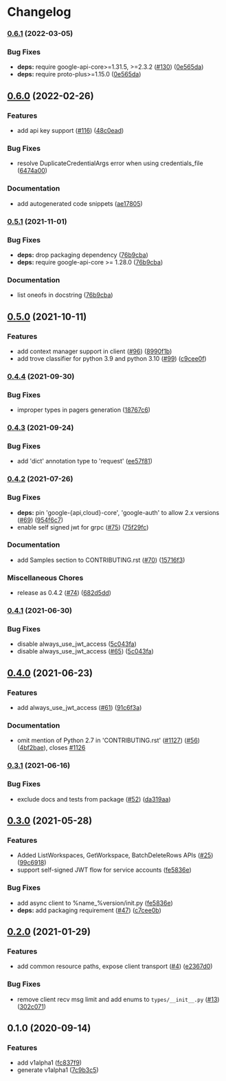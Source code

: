 # Changelog

### [0.6.1](https://github.com/googleapis/python-area120-tables/compare/v0.6.0...v0.6.1) (2022-03-05)


### Bug Fixes

* **deps:** require google-api-core>=1.31.5, >=2.3.2 ([#130](https://github.com/googleapis/python-area120-tables/issues/130)) ([0e565da](https://github.com/googleapis/python-area120-tables/commit/0e565da03fe9a5f32c9e08435e0674ca4ef0e0ae))
* **deps:** require proto-plus>=1.15.0 ([0e565da](https://github.com/googleapis/python-area120-tables/commit/0e565da03fe9a5f32c9e08435e0674ca4ef0e0ae))

## [0.6.0](https://github.com/googleapis/python-area120-tables/compare/v0.5.1...v0.6.0) (2022-02-26)


### Features

* add api key support ([#116](https://github.com/googleapis/python-area120-tables/issues/116)) ([48c0ead](https://github.com/googleapis/python-area120-tables/commit/48c0ead49612fc58ea39ed55745abd73a83f3732))


### Bug Fixes

* resolve DuplicateCredentialArgs error when using credentials_file ([6474a00](https://github.com/googleapis/python-area120-tables/commit/6474a00180d134ab4c2d1d0a2328531758ae140d))


### Documentation

* add autogenerated code snippets ([ae17805](https://github.com/googleapis/python-area120-tables/commit/ae17805b6ea2307947129caba2185ade52a5e74c))

### [0.5.1](https://www.github.com/googleapis/python-area120-tables/compare/v0.5.0...v0.5.1) (2021-11-01)


### Bug Fixes

* **deps:** drop packaging dependency ([76b9cba](https://www.github.com/googleapis/python-area120-tables/commit/76b9cba55f3ba56dd015591820c34f59b68c796d))
* **deps:** require google-api-core >= 1.28.0 ([76b9cba](https://www.github.com/googleapis/python-area120-tables/commit/76b9cba55f3ba56dd015591820c34f59b68c796d))


### Documentation

* list oneofs in docstring ([76b9cba](https://www.github.com/googleapis/python-area120-tables/commit/76b9cba55f3ba56dd015591820c34f59b68c796d))

## [0.5.0](https://www.github.com/googleapis/python-area120-tables/compare/v0.4.4...v0.5.0) (2021-10-11)


### Features

* add context manager support in client ([#96](https://www.github.com/googleapis/python-area120-tables/issues/96)) ([8990f1b](https://www.github.com/googleapis/python-area120-tables/commit/8990f1b4539f8bf0d3a327c4327a12d486447cbf))
* add trove classifier for python 3.9 and python 3.10 ([#99](https://www.github.com/googleapis/python-area120-tables/issues/99)) ([c9cee0f](https://www.github.com/googleapis/python-area120-tables/commit/c9cee0f8cb1bf6ddb4b7bcedfd88494e9cedcf32))

### [0.4.4](https://www.github.com/googleapis/python-area120-tables/compare/v0.4.3...v0.4.4) (2021-09-30)


### Bug Fixes

* improper types in pagers generation ([18767c6](https://www.github.com/googleapis/python-area120-tables/commit/18767c6fe872942866266c0530a95a8d5160b8e5))

### [0.4.3](https://www.github.com/googleapis/python-area120-tables/compare/v0.4.2...v0.4.3) (2021-09-24)


### Bug Fixes

* add 'dict' annotation type to 'request' ([ee57f81](https://www.github.com/googleapis/python-area120-tables/commit/ee57f81534ac3cc21ced61659ee1796dbe5b4210))

### [0.4.2](https://www.github.com/googleapis/python-area120-tables/compare/v0.4.1...v0.4.2) (2021-07-26)


### Bug Fixes

* **deps:** pin 'google-{api,cloud}-core', 'google-auth' to allow 2.x versions ([#69](https://www.github.com/googleapis/python-area120-tables/issues/69)) ([954f6c7](https://www.github.com/googleapis/python-area120-tables/commit/954f6c7ef550d502cb75edb1f981de8eb67849b1))
* enable self signed jwt for grpc ([#75](https://www.github.com/googleapis/python-area120-tables/issues/75)) ([75f29fc](https://www.github.com/googleapis/python-area120-tables/commit/75f29fc84173a1c9497d261fc74d71cb068a41af))


### Documentation

* add Samples section to CONTRIBUTING.rst ([#70](https://www.github.com/googleapis/python-area120-tables/issues/70)) ([15716f3](https://www.github.com/googleapis/python-area120-tables/commit/15716f32094df082a6536513699e68ab308aaf17))


### Miscellaneous Chores

* release as 0.4.2 ([#74](https://www.github.com/googleapis/python-area120-tables/issues/74)) ([682d5dd](https://www.github.com/googleapis/python-area120-tables/commit/682d5dd57c6f752595401bd2d5d232f875bc163b))

### [0.4.1](https://www.github.com/googleapis/python-area120-tables/compare/v0.4.0...v0.4.1) (2021-06-30)


### Bug Fixes

* disable always_use_jwt_access ([5c043fa](https://www.github.com/googleapis/python-area120-tables/commit/5c043fa62bd8e7cdb27a2392a72a74bb15d2e9f4))
* disable always_use_jwt_access ([#65](https://www.github.com/googleapis/python-area120-tables/issues/65)) ([5c043fa](https://www.github.com/googleapis/python-area120-tables/commit/5c043fa62bd8e7cdb27a2392a72a74bb15d2e9f4))

## [0.4.0](https://www.github.com/googleapis/python-area120-tables/compare/v0.3.1...v0.4.0) (2021-06-23)


### Features

* add always_use_jwt_access ([#61](https://www.github.com/googleapis/python-area120-tables/issues/61)) ([91c6f3a](https://www.github.com/googleapis/python-area120-tables/commit/91c6f3adf14a642aba2c0e18158536e9f3031f59))


### Documentation

* omit mention of Python 2.7 in 'CONTRIBUTING.rst' ([#1127](https://www.github.com/googleapis/python-area120-tables/issues/1127)) ([#56](https://www.github.com/googleapis/python-area120-tables/issues/56)) ([4bf2bae](https://www.github.com/googleapis/python-area120-tables/commit/4bf2baea55b617393487c2ae6866f04ef073378d)), closes [#1126](https://www.github.com/googleapis/python-area120-tables/issues/1126)

### [0.3.1](https://www.github.com/googleapis/python-area120-tables/compare/v0.3.0...v0.3.1) (2021-06-16)


### Bug Fixes

* exclude docs and tests from package ([#52](https://www.github.com/googleapis/python-area120-tables/issues/52)) ([da319aa](https://www.github.com/googleapis/python-area120-tables/commit/da319aa3611e82602a4085a7b4472b2ad074b0a7))

## [0.3.0](https://www.github.com/googleapis/python-area120-tables/compare/v0.2.0...v0.3.0) (2021-05-28)


### Features

* Added ListWorkspaces, GetWorkspace, BatchDeleteRows APIs ([#25](https://www.github.com/googleapis/python-area120-tables/issues/25)) ([99c6918](https://www.github.com/googleapis/python-area120-tables/commit/99c691819824ab6cc1915ba23867a5051b94b8a2))
* support self-signed JWT flow for service accounts ([fe5836e](https://www.github.com/googleapis/python-area120-tables/commit/fe5836e050cc3f548c9a98af73d01466e23e8404))


### Bug Fixes

* add async client to %name_%version/init.py ([fe5836e](https://www.github.com/googleapis/python-area120-tables/commit/fe5836e050cc3f548c9a98af73d01466e23e8404))
* **deps:** add packaging requirement ([#47](https://www.github.com/googleapis/python-area120-tables/issues/47)) ([c7cee0b](https://www.github.com/googleapis/python-area120-tables/commit/c7cee0bd0252560e603f1456bdc577b26d477c87))

## [0.2.0](https://www.github.com/googleapis/python-area120-tables/compare/v0.1.0...v0.2.0) (2021-01-29)


### Features

* add common resource paths, expose client transport ([#4](https://www.github.com/googleapis/python-area120-tables/issues/4)) ([e2367d0](https://www.github.com/googleapis/python-area120-tables/commit/e2367d0be19e5e8e353ad9757a5b2ba730168b4c))


### Bug Fixes

* remove client recv msg limit and add enums to `types/__init__.py` ([#13](https://www.github.com/googleapis/python-area120-tables/issues/13)) ([302c071](https://www.github.com/googleapis/python-area120-tables/commit/302c071a8493f24b85938b48b66ff6eb83203eda))

## 0.1.0 (2020-09-14)


### Features

* add v1alpha1 ([fc837f9](https://www.github.com/googleapis/python-area120-tables/commit/fc837f99e01228db2cb844376e2f27be6bff3cd6))
* generate v1alpha1 ([7c9b3c5](https://www.github.com/googleapis/python-area120-tables/commit/7c9b3c552c3e99934c71bc64f6f6421343470875))
